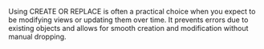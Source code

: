 Using CREATE OR REPLACE is often a practical choice when you expect to be modifying views or updating them over time. It prevents errors due to existing objects and allows for smooth creation and modification without manual dropping.
